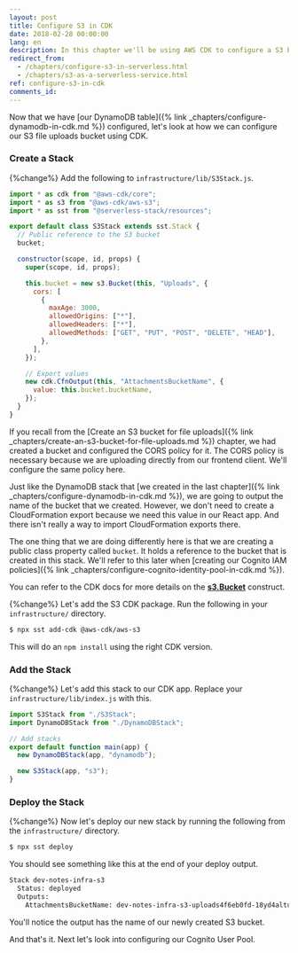 ```yaml
---
layout: post
title: Configure S3 in CDK
date: 2018-02-28 00:00:00
lang: en
description: In this chapter we'll be using AWS CDK to configure a S3 bucket for our Serverless app using the s3.Bucket construct. We'll also be using the Serverless Stack Toolkit (SST) to make sure that we can deploy it alongside our Serverless Framework services.
redirect_from:
  - /chapters/configure-s3-in-serverless.html
  - /chapters/s3-as-a-serverless-service.html
ref: configure-s3-in-cdk
comments_id: 
---
```


Now that we have [our DynamoDB table]({% link _chapters/configure-dynamodb-in-cdk.md %}) configured, let's look at how we can configure our S3 file uploads bucket using CDK.

### Create a Stack

{%change%} Add the following to `infrastructure/lib/S3Stack.js`.

``` javascript
import * as cdk from "@aws-cdk/core";
import * as s3 from "@aws-cdk/aws-s3";
import * as sst from "@serverless-stack/resources";

export default class S3Stack extends sst.Stack {
  // Public reference to the S3 bucket
  bucket;

  constructor(scope, id, props) {
    super(scope, id, props);

    this.bucket = new s3.Bucket(this, "Uploads", {
      cors: [
        {
          maxAge: 3000,
          allowedOrigins: ["*"],
          allowedHeaders: ["*"],
          allowedMethods: ["GET", "PUT", "POST", "DELETE", "HEAD"],
        },
      ],
    });

    // Export values
    new cdk.CfnOutput(this, "AttachmentsBucketName", {
      value: this.bucket.bucketName,
    });
  }
}
```

If you recall from the [Create an S3 bucket for file uploads]({% link _chapters/create-an-s3-bucket-for-file-uploads.md %}) chapter, we had created a bucket and configured the CORS policy for it. The CORS policy is necessary because we are uploading directly from our frontend client. We'll configure the same policy here.

Just like the DynamoDB stack that [we created in the last chapter]({% link _chapters/configure-dynamodb-in-cdk.md %}), we are going to output the name of the bucket that we created. However, we don't need to create a CloudFormation export because we need this value in our React app. And there isn't really a way to import CloudFormation exports there.

The one thing that we are doing differently here is that we are creating a public class property called `bucket`. It holds a reference to the bucket that is created in this stack. We'll refer to this later when [creating our Cognito IAM policies]({% link _chapters/configure-cognito-identity-pool-in-cdk.md %}).

You can refer to the CDK docs for more details on the [**s3.Bucket**](https://docs.aws.amazon.com/cdk/api/latest/docs/@aws-cdk_aws-s3.Bucket.html) construct.

{%change%} Let's add the S3 CDK package. Run the following in your `infrastructure/` directory.

``` bash
$ npx sst add-cdk @aws-cdk/aws-s3
```

This will do an `npm install` using the right CDK version.

### Add the Stack

{%change%} Let's add this stack to our CDK app. Replace your `infrastructure/lib/index.js` with this.

``` javascript
import S3Stack from "./S3Stack";
import DynamoDBStack from "./DynamoDBStack";

// Add stacks
export default function main(app) {
  new DynamoDBStack(app, "dynamodb");

  new S3Stack(app, "s3");
}
```

### Deploy the Stack

{%change%} Now let's deploy our new stack by running the following from the `infrastructure/` directory.

``` bash
$ npx sst deploy
```

You should see something like this at the end of your deploy output.

``` bash
Stack dev-notes-infra-s3
  Status: deployed
  Outputs:
    AttachmentsBucketName: dev-notes-infra-s3-uploads4f6eb0fd-18yd4altuql9g
```

You'll notice the output has the name of our newly created S3 bucket.

And that's it. Next let's look into configuring our Cognito User Pool.
